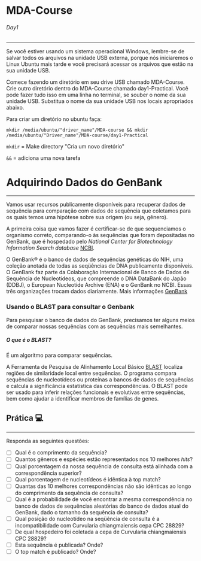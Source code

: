 # MDA-Course
###### Day1
---
Se você estiver usando um sistema operacional Windows, lembre-se de salvar todos os arquivos na unidade USB externa, porque nós iniciaremos o Linux Ubuntu mais tarde e você precisará acessar os arquivos que estão na sua unidade USB.

Comece fazendo um diretório em seu drive USB chamado MDA-Course. Crie outro diretório dentro do MDA-Course chamado day1-Practical. Você pode fazer tudo isso em uma linha no terminal, se souber o nome da sua unidade USB. Substitua o nome da sua unidade USB nos locais apropriados abaixo.

Para criar um diretório no ubuntu faça:

`mkdir /media/ubuntu/"driver_name"/MDA-course && mkdir /media/ubuntu/"Driver_name"/MDA-course/day1-Practical`

`mkdir` = Make directory "Cria um novo diretório"

`&&` = adiciona uma nova tarefa

# Adquirindo Dados do GenBank
---
Vamos usar recursos publicamente disponíveis para recuperar dados de sequência para comparação com dados de sequência que coletamos para os quais temos uma hipótese sobre sua origem (ou seja, gênero).

A primeira coisa que vamos fazer é certificar-se de que sequenciamos o organismo correto, comparando-o às sequências que foram depositadas no GenBank, que é hospedado pelo *National Center for Biotechnology Information Search database* [NCBI](https://www.ncbi.nlm.nih.gov/).

O GenBank® é o banco de dados de sequências genéticas do NIH, uma coleção anotada de todas as seqüências de DNA publicamente disponíveis. O GenBank faz parte da Colaboração Internacional de Banco de Dados de Sequência de Nucleotídeos, que compreende o DNA DataBank do Japão (DDBJ), o European Nucleotide Archive (ENA) e o GenBank no NCBI. Essas três organizações trocam dados diariamente. Mais informações [GenBank](https://www.ncbi.nlm.nih.gov/genbank/)

### Usando o BLAST para consultar o Genbank

Para pesquisar o banco de dados do GenBank, precisamos ter alguns meios de comparar nossas sequências com as sequências mais semelhantes.

##### O que é o BLAST?

É um algoritmo para comparar sequências.

A Ferramenta de Pesquisa de Alinhamento Local Básico [BLAST](https://blast.ncbi.nlm.nih.gov/Blast.cgi) localiza regiões de similaridade local entre sequências. O programa compara sequências de nucleotídeos ou proteínas a bancos de dados de sequências e calcula a significância estatística das correspondências. O BLAST pode ser usado para inferir relações funcionais e evolutivas entre sequências, bem como ajudar a identificar membros de famílias de genes.

## Prática :computer:
---
Responda as seguintes questões:
- [ ] Qual é o comprimento da sequência?
- [ ] Quantos gêneros e espécies estão representados nos 10 melhores *hits*?
- [ ] Qual porcentagem da nossa sequência de consulta está alinhada com a correspondência superior?
- [ ] Qual porcentagem de nucleotídeos é idêntica à top match?
- [ ] Quantas das 10 melhores correspondências não são idênticas ao longo do comprimento da sequência de consulta?
- [ ] Qual é a probabilidade de você encontrar a mesma correspondência no banco de dados de sequências aleatórias do banco de dados atual do GenBank, dado o tamanho da sequência de consulta?
- [ ] Qual posição do nucleotídeo na seqüência de consulta é a incompatibilidade com Curvularia chiangmaiensis cepa CPC 28829?
- [ ] De qual hospedeiro foi coletada a cepa de Curvularia chiangmaiensis CPC 28829?
- [ ] Esta sequência é publicada? Onde?
- [ ] O top match é publicado? Onde?

